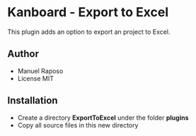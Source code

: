 Kanboard - Export to Excel
===================================

This plugin adds an option to export an project to Excel.

Author
------

- Manuel Raposo
- License MIT

Installation
------------

- Create a directory **ExportToExcel** under the folder **plugins**
- Copy all source files in this new directory

